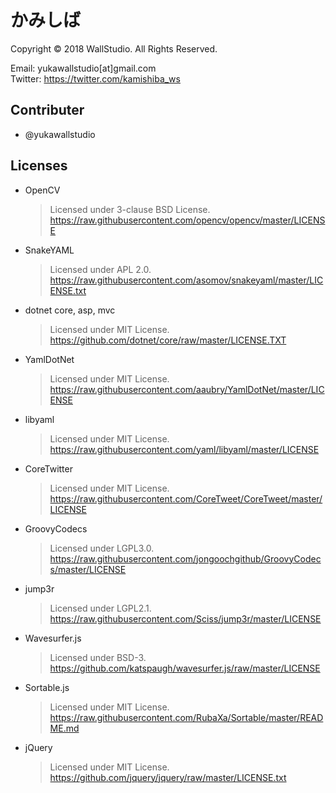 # かみしば

Copyright &copy; 2018 WallStudio. All Rights Reserved.

Email: yukawallstudio[at]gmail.com  
Twitter: https://twitter.com/kamishiba_ws

## Contributer

* @yukawallstudio

## Licenses

* OpenCV
    > Licensed under 3-clause BSD License.  
    > https://raw.githubusercontent.com/opencv/opencv/master/LICENSE

* SnakeYAML
    > Licensed under APL 2.0.   
    > https://raw.githubusercontent.com/asomov/snakeyaml/master/LICENSE.txt

* dotnet core, asp, mvc
    > Licensed under MIT License.  
    > https://github.com/dotnet/core/raw/master/LICENSE.TXT

* YamlDotNet
    > Licensed under MIT License.   
    > https://raw.githubusercontent.com/aaubry/YamlDotNet/master/LICENSE

* libyaml
    > Licensed under MIT License.   
    > https://raw.githubusercontent.com/yaml/libyaml/master/LICENSE

* CoreTwitter
    > Licensed under MIT License.   
    > https://raw.githubusercontent.com/CoreTweet/CoreTweet/master/LICENSE

* GroovyCodecs
    > Licensed under LGPL3.0.   
    > https://raw.githubusercontent.com/jongoochgithub/GroovyCodecs/master/LICENSE

* jump3r
    > Licensed under LGPL2.1.   
    > https://raw.githubusercontent.com/Sciss/jump3r/master/LICENSE

* Wavesurfer.js
    > Licensed under BSD-3.  
    > https://github.com/katspaugh/wavesurfer.js/raw/master/LICENSE

* Sortable.js
    > Licensed under MIT License.    
    > https://raw.githubusercontent.com/RubaXa/Sortable/master/README.md

* jQuery
    > Licensed under MIT License.  
    > https://github.com/jquery/jquery/raw/master/LICENSE.txt
